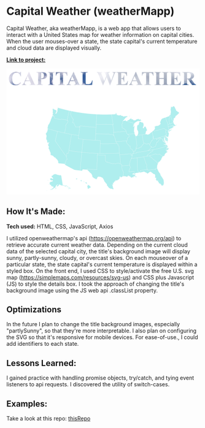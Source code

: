 # Capital Weather (weatherMapp)

Capital Weather, aka weatherMapp, is a web app that allows users to interact with a United States map for weather information on capital cities. When the user mouses-over a state, the state capital's current temperature and cloud data are displayed visually. 

[**Link to project:**](https://izik-martinez.github.io/weatherMapp/) 

![weatherMapp](https://github.com/Izik-Martinez/weatherMapp/blob/main/screenshot.jpg)

## How It's Made:

**Tech used:** HTML, CSS, JavaScript, Axios

I utilized openweathermap's api (https://openweathermap.org/api) to retrieve accurate current weather data. Depending on the current cloud data of the selected capital city, the title's background image will display sunny, partly-sunny, cloudy, or overcast skies. On each mouseover of a particular state, the state capital's current temperature is displayed within a styled box. On the front end, I used CSS to style/activate the free U.S. svg map (https://simplemaps.com/resources/svg-us) and CSS plus Javascript (JS) to style the details box. I took the approach of changing the title's background image using the JS web api .classList property.    

## Optimizations

In the future I plan to change the title background images, especially "partlySunny", so that they're more interpretable. I also plan on configuring the SVG so that it's responsive for mobile devices. For ease-of-use., I could add identifiers to each state.


## Lessons Learned:

I gained practice with handling promise objects, try/catch, and tying event listeners to api requests. I discovered the utility of switch-cases.


## Examples:

Take a look at this repo: [thisRepo](https://github.com/Izik-Martinez/weatherMapp)
